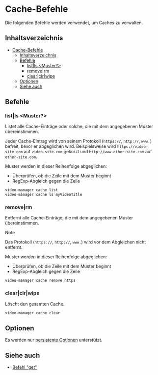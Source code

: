 <!-- markdownlint-disable MD013 -->

# Cache-Befehle

Die folgenden Befehle werden verwendet, um Caches zu verwalten.

## Inhaltsverzeichnis

<!--toc:start-->
- [Cache-Befehle](#cache-befehle)
  - [Inhaltsverzeichnis](#inhaltsverzeichnis)
  - [Befehle](#befehle)
    - [list|ls <Muster?>](#listls-muster)
    - [remove|rm <Muster>](#removerm-muster)
    - [clear|clr|wipe](#clearclrwipe)
  - [Optionen](#optionen)
  - [Siehe auch](#siehe-auch)
<!--toc:end-->

## Befehle

### list|ls <Muster?>

Listet alle Cache-Einträge oder solche, die mit dem angegebenen Muster übereinstimmen.

Jeder Cache-Eintrag wird von seinem Protokoll (`https://`, `http://`, `www.`) befreit, bevor er abgeglichen wird.
Beispielsweise wird `https://video-site.com` auf `video-site.com` gekürzt und `http://www.other-site.com` auf `other-site.com`.

Muster werden in dieser Reihenfolge abgeglichen:

- Überprüfen, ob die Zeile mit dem Muster beginnt
- RegExp-Abgleich gegen die Zeile

```sh
video-manager cache list
video-manager cache ls myVideoTitle
```

### remove|rm <Muster>

Entfernt alle Cache-Einträge, die mit dem angegebenen Muster übereinstimmen.

> [!NOTE]
> Das Protokoll (`https://`, `http://`, `www.`) wird vor dem Abgleichen nicht entfernt.

Muster werden in dieser Reihenfolge abgeglichen:

- Überprüfen, ob die Zeile mit dem Muster beginnt
- RegExp-Abgleich gegen die Zeile

```sh
video-manager cache remove https
```

### clear|clr|wipe

Löscht den gesamten Cache.

```sh
video-manager cache clear
```

## Optionen

Es werden nur [persistente Optionen](./index,md/persistent-options) unterstützt.

## Siehe auch

- [Befehl "get"](./get.md)